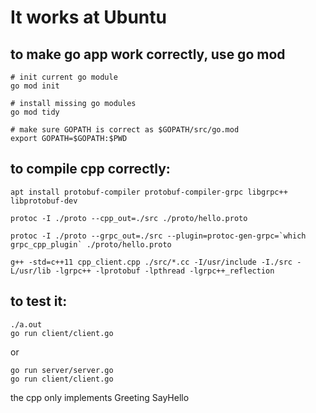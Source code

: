 # It works at Ubuntu
## to make go app work correctly, use go mod
```
# init current go module
go mod init

# install missing go modules
go mod tidy

# make sure GOPATH is correct as $GOPATH/src/go.mod
export GOPATH=$GOPATH:$PWD
```
## to compile cpp correctly:
```
apt install protobuf-compiler protobuf-compiler-grpc libgrpc++ libprotobuf-dev

protoc -I ./proto --cpp_out=./src ./proto/hello.proto

protoc -I ./proto --grpc_out=./src --plugin=protoc-gen-grpc=`which grpc_cpp_plugin` ./proto/hello.proto

g++ -std=c++11 cpp_client.cpp ./src/*.cc -I/usr/include -I./src -L/usr/lib -lgrpc++ -lprotobuf -lpthread -lgrpc++_reflection

```
## to test it:
```
./a.out
go run client/client.go
```
or 
```
go run server/server.go
go run client/client.go
```

the cpp only implements Greeting SayHello
